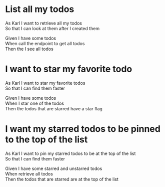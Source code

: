 # List all my todos
As Karl
I want to retrieve all my todos  
So that I can look at them after I created them  

Given I have some todos  
When call the endpoint to get all todos  
Then the I see all todos  

# I want to star my favorite todo
As Karl
I want to star my favorite todos  
So that I can find them faster  

Given I have some todos  
When I star one of the todos  
Then the todos that are starred have a star flag  

# I want my starred todos to be pinned to the top of the list
As Karl
I want to pin my starred todos to be at the top of the list  
So that I can find them faster  

Given I have some starred and unstarred todos  
When retrieve all todos  
Then the todos that are starred are at the top of the list
